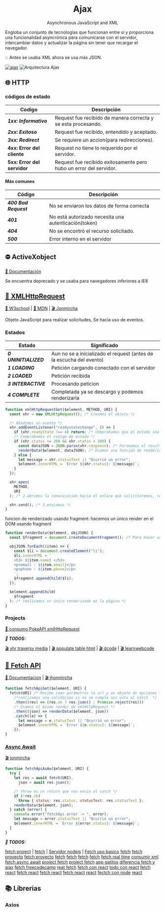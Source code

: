 <h1 align="center">
  Ajax
</h1>
<p align="center">
  Asynchronous JavaScript and XML
<p>

Engloba un conjunto de tecnologías que funcionan entre sí y proporciona una funcionalidad asyncrónica para comunicarse con el servidor, intercambiar datos y actualizar la página sin tener que recargar el navegador.

💡 Antes se usaba XML ahora se usa más JSON.

[![ajax](https://res.cloudinary.com/marcomontalbano/image/upload/v1592512060/video_to_markdown/images/youtube--qJT2FY1jjjE-c05b58ac6eb4c4700831b2b3070cd403.jpg)](https://youtu.be/qJT2FY1jjjE?t=206)
![Arquitectura Ajax](https://jonmircha.com/img/blog/ajax.png)

## 🌐 HTTP

### códigos de estado

| Codigo                      | Descripción                                                        |
| --------------------------- | ------------------------------------------------------------------ |
| **_1xx: Informativo_**      | Request fue recibido de manera correcta y se esta procesando.      |
| **_2xx: Exitoso_**          | Request fue recibido, entendido y aceptado.                        |
| **_3xx: Redirect_**         | Se requiere un accion(para redirecciones).                         |
| **4xx: Error del cliente**  | Request no tiene lo requerido por el servidor.                     |
| **5xx: Error del servidor** | Request fue recibido exitosamente pero hubo un error del servidor. |

#### Más comunes

| Código                | Descripción                                          |
| --------------------- | ---------------------------------------------------- |
| **_400 Bad Request_** | No se enviaron los datos de forma correcta           |
| **_401_**             | No está autorizado necesita una autenticación(token) |
| **_404_**             | No se encontró el recurso solicitado.                |
| **_500_**             | Error interno en el servidor                         |

## ⛔ ActiveXobject

[📖 Documentación](https://developer.mozilla.org/en-US/docs/Archive/Web/JavaScript/Microsoft_Extensions/ActiveXObject)

Se encuentra deprecado y se usaba para navegadores inferiores a IE8

## [👴 XMLHttpRequest](https://github.com/jhonPariona/_javascript-AJAX/blob/473a1aa57a6d47f05e166c4d6ef6080ee82f58fb/Definition/xmlHttpRequest.js#L38)

[ 📖 W3school](https://www.w3schools.com/xml/ajax_xmlhttprequest_create.asp) |
[📖 MDN](https://developer.mozilla.org/es/docs/Web/API/XMLHttpRequest/Using_XMLHttpRequest) |
[🎬 Jonmircha](https://youtu.be/6CQrK1sS7WA?list=PLvq-jIkSeTUZ6QgYYO3MwG9EMqC-KoLXA&t=740)

Objeto JavaScript para realizar solicitudes, Se hacia uso de eventos.

### Estados

| Estado                | Significado                                                          |
| --------------------- | -------------------------------------------------------------------- |
| **_0 UNINITIALIZED_** | Aun no se a inicializado el request (antes de la escucha del evento) |
| **_1 LOADING_**       | Petición cargando conectado con el servidor                          |
| **_2 LOADED_**        | Petición recibida                                                    |
| **_3 INTERACTIVE_**   | Procesando peticion                                                  |
| **_4 COMPLETE_**      | Completada ya se descargo y podemos renderizarla                     |

```js
function xmlHttpRequestGet($element, METHOD, URI) {
  const xhr = new XMLHttpRequest(); /* Creamos el objeto */

  /* Añadimes un evento */
  xhr.addEventListener("readystatechange", () => {
    if (xhr.readyState !== 4) return; /* COmprobamos que el estado sea 4 */
    /* Comprobamos el codigo de estado */
    if (xhr.status >= 200 && xhr.status < 300) {
      const dataJSON = JSON.parse(xhr.response); /* Parseamos el resultado */
      renderData($element, dataJSON); /* Usamos una función de renderizado */
    } else {
      let message = xhr.statusText || "Ocurrió un error";
      $element.innerHTML = `Error ${xhr.status}: ${message}`;
    }
  });

  xhr.open(
    METHOD,
    URI
  ); /* 2.abrimos la comunicación hacia el enlace que solicitaremos, recibe tbn en en los parámetros las cabeceras o option en caso de get podemos ignorarlos */

  xhr.send(); /* 3.enviamos */
}
```

funcion de renderizado usando fragment: hacemos un único render en el DOM usando fragment

```js
function renderData($element, objJSON) {
  const $fragment = document.createDocumentFragment(); /* Para hacer una única insercion al tener una lista de objetos */

  objJSON.forEach((item) => {
    const $li = document.createElement("li");
    $li.innerHTML = `
    <h3> ${item.name} </h3>
    <p>email : ${item.email}</p>
    <p>phone : ${item.phone}</p>
    `;
    $fragment.appendChild($li);
  });

  $element.appendChild(
    $fragment
  ); /* realizamos un único renderizado en la página */
}
```

### Projects

[🐙 consumo PokeAPI xmlHttpRequest](https://github.com/wilderPariona/XMLHTTPRequest)


***🌳 TODOS:***

[🎬 xhr traversy media](https://youtu.be/82hnvUYY6QA) |
[🎬 populate table html](https://youtu.be/12tjh_6xL2M) |
[🎬 dcode](https://youtu.be/rjmtYkRK1nM) |
[🎬 learnwebcode](https://youtu.be/rJesac0_Ftw)

## [🧑 Fetch API](https://github.com/jhonPariona/_javascript-AJAX/blob/9a893afc932ed3d78c284de917402fbcfd1ffad3/Definition/fetchApi.js#L20)

[📖 Documentacion](https://developer.mozilla.org/es/docs/Web/API/Fetch_API/Utilizando_Fetch) |
[🎬 jhonmircha](https://youtu.be/dYB1UlGGmfk?list=PLvq-jIkSeTUZ6QgYYO3MwG9EMqC-KoLXA&t=176)

```js
function fetchApiGet($element, URI) {
  fetch(URI) /* Recibe como parámetros la url y un objeto de opciones */
    /*realizamos una validacion si no se cumple nos vota al catch  */
    .then((res) => (res.ok ? res.json() : Promise.reject(res)))
    /* Usamos el mismo render de xmlHttpRequest */
    .then((json) => renderData($element, json))
    .catch((e) => {
      let message = e.statusText || "Ocurrió un error";
      $element.innerHTML = `Error ${e.status}: ${message}`;
    });
}
```

### [Async Await](https://github.com/jhonPariona/_javascript-AJAX/blob/9a893afc932ed3d78c284de917402fbcfd1ffad3/Definition/fetchApiAsyncAwait.js#L20)

[🎬 jonmircha](https://youtu.be/GP8OCiJLeN4?list=PLvq-jIkSeTUZ6QgYYO3MwG9EMqC-KoLXA&t=183)

```js
function fetchApiAsAw($element, URI) {
  try {
    let res = await fetch(URI),
      json = await res.json();

    /* throw es un return que nos envia al catch */
    if (!res.ok)
      throw { status: res.status, statusText: res.statusText };
    renderData($element, json);
  } catch (error) {
    console.error("fetchApi error -> ", error);
    let message = error.statusText || "Ocurrió un error";
    $element.innerHTML = `Error ${error.status}: ${message}`;
  }
}
```

***🌳 TODOS:***

[fetch project](https://www.youtube.com/watch?v=DbcLg8nRWEg&list=PLRqwX-V7Uu6YxDKpFzf_2D84p0cyk4T7X&index=1) |
[fetch](https://youtu.be/jK5zzSA2JHI) |
[Servidor nodejs](https://www.youtube.com/watch?v=2z6lyszRhkE) |
[Fetch uso basico](https://youtu.be/aKPcs-EIzZI)
[fetch](https://youtu.be/Pi6wkdU2vR4)
[fetch proyecto](https://www.youtube.com/watch?v=PoDsSsJnEW4&list=PLPl81lqbj-4JXPTIPbIvWED-xTVmOzhrf&index=2)
[fetch proyecto](https://youtu.be/Oive66jrwBs)
[fetch](https://youtu.be/gOBluM4NMj8)
[fetch](https://youtu.be/lh8pHW9vwEA)
[fetch](https://youtu.be/cuEtnrL9-H0)
[fetch](https://youtu.be/c3qWHnJJbSY?list=RDQMoE0BWBCpnek)
[fetch real time](https://youtu.be/E0UGGxd2DOo?list=RDQMoE0BWBCpnek)
[consumir xml](https://youtu.be/MDAWie2Sicc?list=RDQMoE0BWBCpnek)
[fetch async await](https://youtu.be/h6Zo8cxCFoY?list=RDQMoE0BWBCpnek)
[project fetch](https://youtu.be/7f2HNadULOs)
[project fetch](https://youtu.be/FN_ffvw_ksE)
[app gatitos](https://youtu.be/L4-Immxr9bY)
[diferencia fetch y ajax](https://youtu.be/V_acKBZ1ZPU)
[fetch freecodecamp](https://youtu.be/2EagS0UtXeM)
[reat fetch](https://youtu.be/_miJYtRqSRQ)
[fetch con react](https://youtu.be/o5CdCETh8cQ)
[todo con react](https://youtu.be/N8kYlimhuLw)
[fetch react](https://youtu.be/T3Px88x_PsA)
[fetch react](https://youtu.be/aNMY0lrWZXU)
[fetch react](https://youtu.be/204C9yNeOYI)
[fetch react](https://youtu.be/0au5_YFo4FE)
[react](https://youtu.be/nf_3AsfPODs)
[fectch con node](https://youtu.be/ZcbsdShPPoE)
[react](https://youtu.be/GlXMtV0ylK0)


## 📚 Librerias

### Axios

